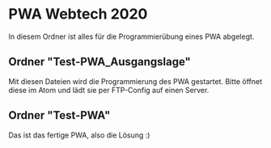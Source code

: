 # PWA Webtech 2020
In diesem Ordner ist alles für die Programmierübung eines PWA abgelegt.

## Ordner "Test-PWA_Ausgangslage"
Mit diesen Dateien wird die Programmierung des PWA gestartet. Bitte öffnet diese im Atom und lädt sie per FTP-Config auf einen Server. 

## Ordner "Test-PWA"
Das ist das fertige PWA, also die Lösung :) 
